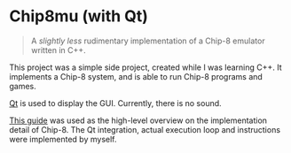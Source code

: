 # Chip8mu (with Qt)

> A *slightly less* rudimentary implementation of a Chip-8 emulator written in C++.

This project was a simple side project, created while I was learning C++. It implements a Chip-8 system, and is able to run Chip-8 programs and games.

[Qt](https://www.qt.io/) is used to display the GUI.
Currently, there is no sound.

[This guide](https://tobiasvl.github.io/blog/write-a-chip-8-emulator/) was used as the high-level overview on the implementation detail of Chip-8.
The Qt integration, actual execution loop and instructions were implemented by myself.
